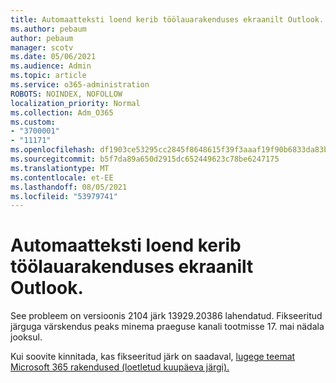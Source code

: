```yaml
---
title: Automaatteksti loend kerib töölauarakenduses ekraanilt Outlook.
ms.author: pebaum
author: pebaum
manager: scotv
ms.date: 05/06/2021
ms.audience: Admin
ms.topic: article
ms.service: o365-administration
ROBOTS: NOINDEX, NOFOLLOW
localization_priority: Normal
ms.collection: Adm_O365
ms.custom:
- "3700001"
- "11171"
ms.openlocfilehash: df1903ce53295cc2845f8648615f39f3aaaf19f90b6833da83b27ba836e44d4e
ms.sourcegitcommit: b5f7da89a650d2915dc652449623c78be6247175
ms.translationtype: MT
ms.contentlocale: et-EE
ms.lasthandoff: 08/05/2021
ms.locfileid: "53979741"
---
```

# <a name="autocomplete-list-scrolls-off-the-screen-in-outlook-desktop"></a>Automaatteksti loend kerib töölauarakenduses ekraanilt Outlook.

See probleem on versioonis 2104 järk 13929.20386 lahendatud. Fikseeritud järguga värskendus peaks minema praeguse kanali tootmisse 17. mai nädala jooksul. 

Kui soovite kinnitada, kas fikseeritud järk on saadaval, [lugege teemat Microsoft 365 rakendused (loetletud kuupäeva järgi).](/officeupdates/update-history-microsoft365-apps-by-date)